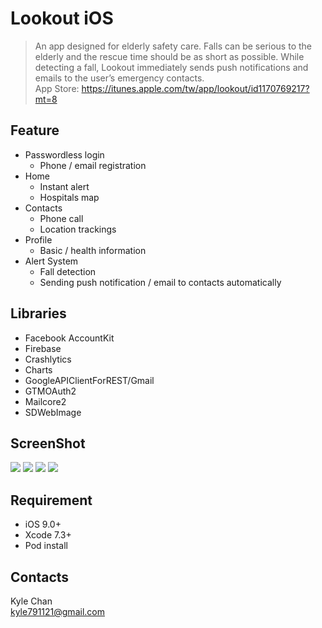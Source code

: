 # Lookout iOS
> An app designed for elderly safety care. Falls can be serious to the elderly and the rescue time should be as short as possible. While detecting a fall, Lookout immediately sends push notifications and emails to the user’s emergency contacts. <br>
> App Store: https://itunes.apple.com/tw/app/lookout/id1170769217?mt=8

## Feature
  * Passwordless login
    * Phone / email registration
  * Home
    * Instant alert
    * Hospitals map
  * Contacts
    * Phone call
    * Location trackings
  * Profile
    * Basic / health information
  * Alert System
    * Fall detection
    * Sending push notification / email to contacts automatically


## Libraries
* Facebook AccountKit
* Firebase
* Crashlytics
* Charts
* GoogleAPIClientForREST/Gmail
* GTMOAuth2
* Mailcore2
* SDWebImage


## ScreenShot
![](http://i.imgur.com/ZLst8p9.png)
![](http://i.imgur.com/6bn739H.png)
![](http://i.imgur.com/epEwkY6.png)
![](http://i.imgur.com/DPXiyJB.png)


## Requirement
* iOS 9.0+
* Xcode 7.3+
* Pod install

## Contacts
Kyle Chan<br>
kyle791121@gmail.com
